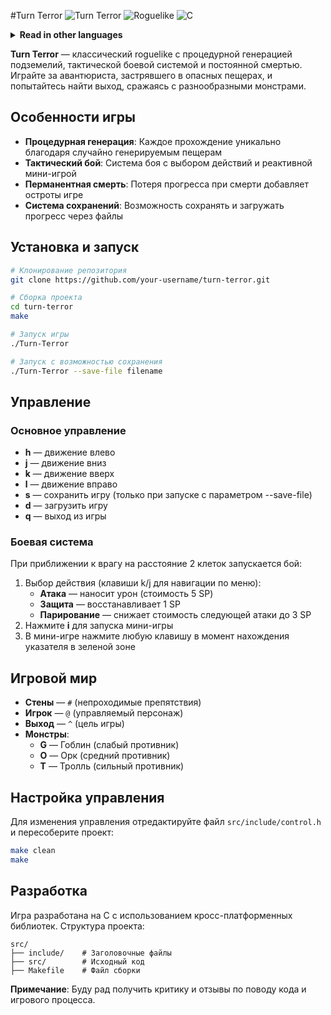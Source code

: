 #Turn Terror
![Turn Terror](https://img.shields.io/badge/Version-1.0-blue.svg)
![Roguelike](https://img.shields.io/badge/Genre-Roguelike-orange.svg)
![C](https://img.shields.io/badge/Language-C-green.svg)

<details>
<summary><strong>Read in other languages</strong></summary>
<br>

*   [English](README.md)
*   [Русский](README.ru.md)

</details>



**Turn Terror** — классический roguelike с процедурной генерацией подземелий, тактической боевой системой и постоянной смертью. Играйте за авантюриста, застрявшего в опасных пещерах, и попытайтесь найти выход, сражаясь с разнообразными монстрами.

## Особенности игры

- **Процедурная генерация**: Каждое прохождение уникально благодаря случайно генерируемым пещерам
- **Тактический бой**: Система боя с выбором действий и реактивной мини-игрой
- **Перманентная смерть**: Потеря прогресса при смерти добавляет остроты игре
- **Система сохранений**: Возможность сохранять и загружать прогресс через файлы

## Установка и запуск

```bash
# Клонирование репозитория
git clone https://github.com/your-username/turn-terror.git

# Сборка проекта
cd turn-terror
make

# Запуск игры
./Turn-Terror

# Запуск с возможностью сохранения
./Turn-Terror --save-file filename
```

## Управление

### Основное управление
- **h** — движение влево
- **j** — движение вниз
- **k** — движение вверх
- **l** — движение вправо
- **s** — сохранить игру (только при запуске с параметром --save-file)
- **d** — загрузить игру
- **q** — выход из игры

### Боевая система
При приближении к врагу на расстояние 2 клеток запускается бой:
1. Выбор действия (клавиши k/j для навигации по меню):
   - **Атака** — наносит урон (стоимость 5 SP)
   - **Защита** — восстанавливает 1 SP
   - **Парирование** — снижает стоимость следующей атаки до 3 SP
2. Нажмите **i** для запуска мини-игры
3. В мини-игре нажмите любую клавишу в момент нахождения указателя в зеленой зоне

## Игровой мир

- **Стены** — `#` (непроходимые препятствия)
- **Игрок** — `@` (управляемый персонаж)
- **Выход** — `^` (цель игры)
- **Монстры**:
  - **G** — Гоблин (слабый противник)
  - **O** — Орк (средний противник)
  - **T** — Тролль (сильный противник)

## Настройка управления

Для изменения управления отредактируйте файл `src/include/control.h` и пересоберите проект:

```bash
make clean
make
```

## Разработка

Игра разработана на C с использованием кросс-платформенных библиотек. Структура проекта:

```
src/
├── include/    # Заголовочные файлы
├── src/        # Исходный код
├── Makefile    # Файл сборки
```

**Примечание**: Буду рад получить критику и отзывы по поводу кода и игрового процесса.
